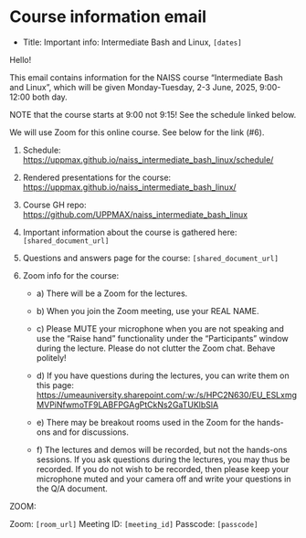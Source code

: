 # Course information email

- Title: Important info: Intermediate Bash and Linux, `[dates]`

<!-- markdownlint-disable MD013 --><!-- Do not split up lines, so that copypasting to an email preserves paragraphs. This will break 80 characters per line -->

Hello!

This email contains information for the NAISS course “Intermediate Bash and Linux”, which will be given Monday-Tuesday, 2-3 June, 2025, 9:00-12:00 both day.

NOTE that the course starts at 9:00 not 9:15! See the schedule linked below.

We will use Zoom for this online course. See below for the link (#6).

1) Schedule: <https://uppmax.github.io/naiss_intermediate_bash_linux/schedule/>

2) Rendered presentations for the course: <https://uppmax.github.io/naiss_intermediate_bash_linux/>

3) Course GH repo: <https://github.com/UPPMAX/naiss_intermediate_bash_linux>

4) Important information about the course is gathered here: `[shared_document_url]`

5) Questions and answers page for the course: `[shared_document_url]`

6) Zoom info for the course:

    - a) There will be a Zoom for the lectures.

    - b) When you join the Zoom meeting, use your REAL NAME.

    - c) Please MUTE your microphone when you are not speaking and use the “Raise hand” functionality under the “Participants” window during the lecture. Please do not clutter the Zoom chat. Behave politely!

    - d) If you have questions during the lectures, you can write them on this page: <https://umeauniversity.sharepoint.com/:w:/s/HPC2N630/EU_ESLxmgMVPiNfwmoTF9LABFPGAgPtCkNs2GaTUKlbSlA>
    - e) There may be breakout rooms used in the Zoom for the hands-ons and for discussions.
    - f) The lectures and demos will be recorded, but not the hands-ons sessions. If you ask questions during the lectures, you may thus be recorded. If you do not wish to be recorded, then please keep your microphone muted and your camera off and write your questions in the Q/A document.

ZOOM:

Zoom: `[room_url]`
Meeting ID: `[meeting_id]`
Passcode: `[passcode]`

<!-- markdownlint-enable MD013 -->

